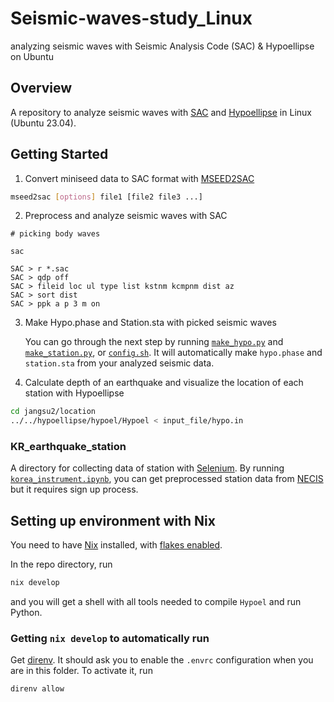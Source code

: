 # Seismic-waves-study_Linux

analyzing seismic waves with Seismic Analysis Code (SAC) &amp; Hypoellipse on Ubuntu


## Overview

A repository to analyze seismic waves with [SAC](https://ds.iris.edu/ds/nodes/dmc/software/downloads/SAC/102-0/) and [Hypoellipse](https://pubs.usgs.gov/of/1999/ofr-99-0023/) in Linux (Ubuntu 23.04).


## Getting Started

1) Convert miniseed data to SAC format with [MSEED2SAC](https://github.com/iris-edu/mseed2sac)

```bash
mseed2sac [options] file1 [file2 file3 ...]
```

2) Preprocess and analyze seismic waves with SAC

```
# picking body waves

sac

SAC > r *.sac
SAC > qdp off
SAC > fileid loc ul type list kstnm kcmpnm dist az
SAC > sort dist
SAC > ppk a p 3 m on
```

3) Make Hypo.phase and Station.sta with picked seismic waves
   
   You can go through the next step by running [`make_hypo.py`](scripts/make_hypo.py) and [`make_station.py`](scripts/make_station.py), or [`config.sh`](scripts/config.sh).
   It will automatically make `hypo.phase` and `station.sta` from your analyzed seismic data.


4) Calculate depth of an earthquake and visualize the location of each station with Hypoellipse

```bash
cd jangsu2/location
../../hypoellipse/hypoel/Hypoel < input_file/hypo.in
```

### KR_earthquake_station

A directory for collecting data of station with [Selenium](https://www.selenium.dev/documentation/webdriver/).
By running [`korea_instrument.ipynb`](KR_earthquake_station/korea_instrument.ipynb), you can get preprocessed station data from [NECIS](https://necis.kma.go.kr/necis-dbf/user/common/userLoginNewForm.do) but it requires sign up process.


## Setting up environment with Nix

You need to have [Nix](https://nixos.org/download) installed, with [flakes enabled](https://nixos.wiki/wiki/Flakes#Other_Distros:_Without_Home-Manager).

In the repo directory, run
```sh
nix develop
```
and you will get a shell with all tools needed to compile `Hypoel` and run Python.


### Getting `nix develop` to automatically run

Get [direnv](https://direnv.net/docs/installation.html). It should ask you to enable the `.envrc` configuration
when you are in this folder.
To activate it, run
```sh
direnv allow
```
